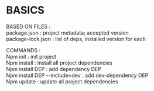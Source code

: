 # BASICS  
  
  
BASED ON FILES :   
package.json : project metadata; accepted version  
package-lock.json : list of deps, installed version for each  
  
COMMANDS :   
Npm init : init project  
Npm install : install all project dependencies  
Npm install DEP : add dependency DEP  
Npm install DEP --include=dev : add dev-dependency DEP  
Npm update : update all project dependencies  
